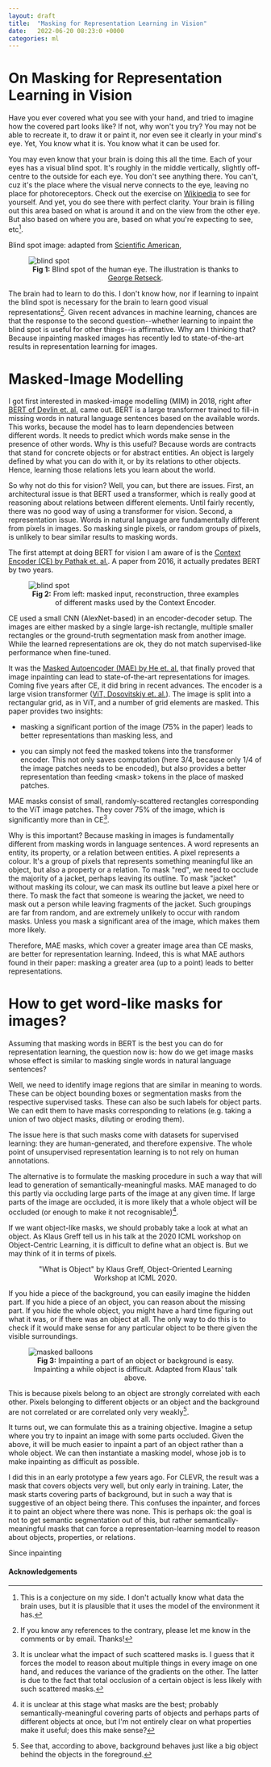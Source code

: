 ```yaml
---
layout: draft
title:  "Masking for Representation Learning in Vision"
date:   2022-06-20 08:23:0 +0000
categories: ml
---
```


# On Masking for Representation Learning in Vision

Have you ever covered what you see with your hand, and tried to imagine how the covered part looks like?
If not, why won't you try?
You may not be able to recreate it, to draw it or paint it, nor even see it clearly in your mind's eye.
Yet, You know what it is.
You know what it can be used for.

You may even know that your brain is doing this all the time.
Each of your eyes has a visual blind spot.
It's roughly in the middle vertically, slightly off-centre to the outside for each eye.
You don't see anything there.
You can't, cuz it's the place where the visual nerve connects to the eye, leaving no place for photoreceptors.
Check out the exercise on [Wikipedia](https://en.wikipedia.org/wiki/Blind_spot_(vision)) to see for yourself.
And yet, you do see there with perfect clarity.
Your brain is filling out this area based on what is around it and on the view from the other eye.
But also based on where you are, based on what you're expecting to see, etc[^blindspot_conjecture].

Blind spot image: adapted from [Scientific American](https://www.scientificamerican.com/article/find-your-blind-spot/),

<figure id='blind_spot'>
  <img style="display: box; margin: auto" src="{{site.url}}/resources/masked_image_modelling/blind_spot.webp" alt="blind spot"/>
  <figcaption align='center'>
  <b>Fig 1:</b> Blind spot of the human eye. The illustration is thanks to <a href="http://george-retseck.squarespace.com/">George Retseck</a>.
  </figcaption>
</figure>



The brain had to learn to do this.
I don't know how, nor if learning to inpaint the blind spot is necessary for the brain to learn good visual representations[^brain_learn].
Given recent advances in machine learning, chances are that the response to the second question--whether learning to inpaint the blind spot is useful for other things--is affirmative.
Why am I thinking that?
Because inpainting masked images has recently led to state-of-the-art results in representation learning for images.

# Masked-Image Modelling

I got first interested in masked-image modelling (MIM) in 2018, right after [BERT of Devlin et. al.](https://arxiv.org/abs/1810.04805) came out.
BERT is a large transformer trained to fill-in missing words in natural language sentences based on the available words.
This works, because the model has to learn dependencies between different words.
It needs to predict which words make sense in the presence of other words.
Why is this useful?
Because words are contracts that stand for concrete objects or for abstract entities.
An object is largely defined by what you can do with it, or by its relations to other objects.
Hence, learning those relations lets you learn about the world.

So why not do this for vision?
Well, you can, but there are issues.
First, an architectural issue is that BERT used a transformer, which is really good at reasoning about relations between different elements.
Until fairly recently, there was no good way of using a transformer for vision.
Second, a representation issue.
Words in natural language are fundamentally different from pixels in images.
So masking single pixels, or random groups of pixels, is unlikely to bear similar results to masking words.


The first attempt at doing BERT for vision I am aware of is the [Context Encoder (CE) by Pathak et. al.](https://arxiv.org/abs/1604.07379).
A paper from 2016, it actually predates BERT by two years.

<figure id='context_encoder_in_out'>
  <img style="display: box; margin: auto" src="{{site.url}}/resources/masked_image_modelling/context_encoder_input_output.png" alt="blind spot"/>
  <figcaption align='center'>
  <b>Fig 2:</b> From left: masked input, reconstruction, three examples of different masks used  by the Context Encoder.
  </figcaption>
</figure>

CE used a small CNN (AlexNet-based) in an encoder-decoder setup.
The images are either masked by a single large-ish rectangle, multiple smaller rectangles or the ground-truth segmentation mask from another image.
While the learned representations are ok, they do not match supervised-like performance when fine-tuned.


It was the [Masked Autoencoder (MAE) by He et. al.](https://arxiv.org/abs/2111.06377) that finally proved that image inpainting can lead to state-of-the-art representations for images.
Coming five years after CE, it did bring in recent advances.
The encoder is a large vision transformer ([ViT, Dosovitskiy et. al.](https://arxiv.org/abs/2010.11929)).
The image is split into a rectangular grid, as in ViT, and a number of grid elements are masked.
This paper provides two insights:

* masking a significant portion of the image (75% in the paper) leads to better representations than masking less, and

* you can simply not feed the masked tokens into the transformer encoder. This not only saves computation (here 3/4, because only 1/4 of the image patches needs to be encoded), but also provides a better representation than feeding \<mask\> tokens in the place of masked patches.

MAE masks consist of small, randomly-scattered rectangles corresponding to the ViT image patches.
They cover 75% of the image, which is significantly more than in CE[^scattered_mask].

Why is this important?
Because masking in images is fundamentally different from masking words in language sentences.
A word represents an entity, its property, or a relation between entities.
A pixel represents a colour.
It's a group of pixels that represents something meaningful like an object, but also a property or a relation.
To mask "red", we need to occlude the majority of a jacket, perhaps leaving its outline.
To mask "jacket" without masking its colour, we can mask its outline but leave a pixel here or there.
To mask the fact that someone is wearing the jacket, we need to mask out a person while leaving fragments of the jacket.
Such groupings are far from random, and are extremely unlikely to occur with random masks.
Unless you mask a significant area of the image, which makes them more likely.

Therefore, MAE masks, which cover a greater image area than CE masks, are better for representation learning.
Indeed, this is what MAE authors found in their paper: masking a greater area (up to a point) leads to better representations.

# How to get word-like masks for images?

Assuming that masking words in BERT is the best you can do for representation learning, the question now is: how do we get image masks whose effect is similar to masking single words in natural language sentences?

Well, we need to identify image regions that are similar in meaning to words.
These can be object bounding boxes or segmentation masks from the respective supervised tasks.
These can also be such labels for object parts.
We can edit them to have masks corresponding to relations (e.g. taking a union of two object masks, diluting or eroding them).

The issue here is that such masks come with datasets for supervised learning: they are human-generated, and therefore expensive.
The whole point of unsupervised representation learning is to not rely on human annotations.

The alternative is to formulate the masking procedure in such a way that will lead to generation of semantically-meaningful masks.
MAE managed to do this partly via occluding large parts of the image at any given time.
If large parts of the image are occluded, it is more likely that a whole object will be occluded (or enough to make it not recognisable)[^todo1].

If we want object-like masks, we should probably take a look at what an object.
As Klaus Greff tell us in his talk at the 2020 ICML workshop on Object-Centric Learning, it is difficult to define what an object is.
But we may think of it in terms of pixels.

<figure id='klaus_talk'>
  <div id="presentation-embed-38930701" style="width: 10%;"></div>
  <script src="https://slideslive.com/embed_presentation.js"></script>
  <script>
    embed = new SlidesLiveEmbed("presentation-embed-38930701", {
      presentationId: "38930701",
      autoPlay: false,
      verticalEnabled: false,
    });
  </script>
  <figcaption align='center'>
  "What is Object" by Klaus Greff, Object-Oriented Learning Workshop at ICML 2020.
  </figcaption>
</figure>

If you hide a piece of the background, you can easily imagine the hidden part.
If you hide a piece of an object, you can reason about the missing part.
If you hide the whole object, you might have a hard time figuring out what it was, or if there was an object at all.
The only way to do this is to check if it would make sense for any particular object to be there given the visible surroundings.

<figure id='masked_balloons'>
  <img style="display: box; margin: auto" src="{{site.url}}/resources/masked_image_modelling/masked_balloons.png" alt="masked balloons"/>
  <figcaption align='center'>
  <b>Fig 3:</b> Impainting a part of an object or background is easy. Impainting a while object is difficult. Adapted from Klaus' talk above.
  </figcaption>
</figure>

This is because pixels belong to an object are strongly correlated with each other.
Pixels belonging to different objects or an object and the background are not correlated or are correlated only very weakly[^bg_correlation].

It turns out, we can formulate this as a training objective.
Imagine a setup where you try to inpaint an image with some parts occluded.
Given the above, it will be much easier to inpaint a part of an object rather than a whole object.
We can then instantiate a masking model, whose job is to make inpainting as difficult as possible.

I did this in an early prototype a few years ago.
For CLEVR, the result was a mask that covers objects very well, but only early in training.
Later, the mask starts covering parts of background, but in such a way that is suggestive of an object being there.
This confuses the inpainter, and forces it to paint an object where there was none.
This is perhaps ok: the goal is not to get semantic segmentation out of this, but rather semantically-meaningful masks that can force a representation-learning model to reason about objects, properties, or relations.

Since inpainting




#### Acknowledgements

[^blindspot_conjecture]: This is a conjecture on my side. I don't actually know what data the brain uses, but it is plausible that it uses the model of the environment it has.

[^brain_learn]: If you know any references to the contrary, please let me know in the comments or by email. Thanks!

[^scattered_mask]: It is unclear what the impact of such scattered masks is. I guess that it forces the model to reason about multiple things in every image on one hand, and reduces the variance of the gradients on the other. The latter is due to the fact that total occlusion of a certain object is less likely with such scattered masks.

[^todo1]: it is unclear at this stage what masks are the best; probably semantically-meaningful covering parts of objects and perhaps parts of different objects at once, but I'm not entirely clear on what properties make it useful; does this make sense?

[^bg_correlation]: See that, according to above, background behaves just like a big object behind the objects in the foreground.

